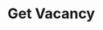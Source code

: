 # Get Vacancy

<!-- Use the <api-doc> element to specify a group of endpoints with a certain tag.
Open the Writerside review to the right to see the result. -->

<api-endpoint openapi-path="../openapi.json" endpoint="/vacancy/{vacancy_id}" method="get"/>
